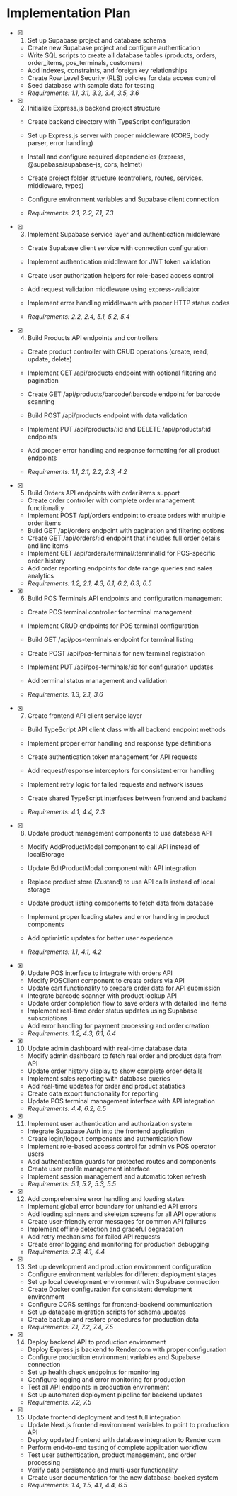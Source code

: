 # Implementation Plan

- [x] 1. Set up Supabase project and database schema

  - Create new Supabase project and configure authentication
  - Write SQL scripts to create all database tables (products, orders, order_items, pos_terminals, customers)
  - Add indexes, constraints, and foreign key relationships
  - Create Row Level Security (RLS) policies for data access control
  - Seed database with sample data for testing
  - _Requirements: 1.1, 3.1, 3.3, 3.4, 3.5, 3.6_

- [x] 2. Initialize Express.js backend project structure

  - Create backend directory with TypeScript configuration
  - Set up Express.js server with proper middleware (CORS, body parser, error handling)
  - Install and configure required dependencies (express, @supabase/supabase-js, cors, helmet)
  - Create project folder structure (controllers, routes, services, middleware, types)
  - Configure environment variables and Supabase client connection

  - _Requirements: 2.1, 2.2, 7.1, 7.3_

- [x] 3. Implement Supabase service layer and authentication middleware

  - Create Supabase client service with connection configuration
  - Implement authentication middleware for JWT token validation

  - Create user authorization helpers for role-based access control
  - Add request validation middleware using express-validator
  - Implement error handling middleware with proper HTTP status codes

  - _Requirements: 2.2, 2.4, 5.1, 5.2, 5.4_

- [x] 4. Build Products API endpoints and controllers

  - Create product controller with CRUD operations (create, read, update, delete)
  - Implement GET /api/products endpoint with optional filtering and pagination
  - Create GET /api/products/barcode/:barcode endpoint for barcode scanning

  - Build POST /api/products endpoint with data validation
  - Implement PUT /api/products/:id and DELETE /api/products/:id endpoints
  - Add proper error handling and response formatting for all product endpoints

  - _Requirements: 1.1, 2.1, 2.2, 2.3, 4.2_

- [x] 5. Build Orders API endpoints with order items support

  - Create order controller with complete order management functionality
  - Implement POST /api/orders endpoint to create orders with multiple order items
  - Build GET /api/orders endpoint with pagination and filtering options
  - Create GET /api/orders/:id endpoint that includes full order details and line items
  - Implement GET /api/orders/terminal/:terminalId for POS-specific order history
  - Add order reporting endpoints for date range queries and sales analytics
  - _Requirements: 1.2, 2.1, 4.3, 6.1, 6.2, 6.3, 6.5_

- [x] 6. Build POS Terminals API endpoints and configuration management

  - Create POS terminal controller for terminal management
  - Implement CRUD endpoints for POS terminal configuration
  - Build GET /api/pos-terminals endpoint for terminal listing
  - Create POST /api/pos-terminals for new terminal registration

  - Implement PUT /api/pos-terminals/:id for configuration updates
  - Add terminal status management and validation
  - _Requirements: 1.3, 2.1, 3.6_

- [x] 7. Create frontend API client service layer

  - Build TypeScript API client class with all backend endpoint methods

  - Implement proper error handling and response type definitions
  - Create authentication token management for API requests
  - Add request/response interceptors for consistent error handling
  - Implement retry logic for failed requests and network issues
  - Create shared TypeScript interfaces between frontend and backend

  - _Requirements: 4.1, 4.4, 2.3_

- [x] 8. Update product management components to use database API

  - Modify AddProductModal component to call API instead of localStorage

  - Update EditProductModal component with API integration
  - Replace product store (Zustand) to use API calls instead of local storage

  - Update product listing components to fetch data from database
  - Implement proper loading states and error handling in product components
  - Add optimistic updates for better user experience
  - _Requirements: 1.1, 4.1, 4.2_

- [x] 9. Update POS interface to integrate with orders API

  - Modify POSClient component to create orders via API
  - Update cart functionality to prepare order data for API submission
  - Integrate barcode scanner with product lookup API
  - Update order completion flow to save orders with detailed line items
  - Implement real-time order status updates using Supabase subscriptions
  - Add error handling for payment processing and order creation
  - _Requirements: 1.2, 4.3, 6.1, 6.4_

- [x] 10. Update admin dashboard with real-time database data

  - Modify admin dashboard to fetch real order and product data from API
  - Update order history display to show complete order details
  - Implement sales reporting with database queries
  - Add real-time updates for order and product statistics
  - Create data export functionality for reporting
  - Update POS terminal management interface with API integration
  - _Requirements: 4.4, 6.2, 6.5_

- [x] 11. Implement user authentication and authorization system

  - Integrate Supabase Auth into the frontend application
  - Create login/logout components and authentication flow
  - Implement role-based access control for admin vs POS operator users
  - Add authentication guards for protected routes and components
  - Create user profile management interface
  - Implement session management and automatic token refresh
  - _Requirements: 5.1, 5.2, 5.3, 5.5_

- [x] 12. Add comprehensive error handling and loading states

  - Implement global error boundary for unhandled API errors
  - Add loading spinners and skeleton screens for all API operations
  - Create user-friendly error messages for common API failures
  - Implement offline detection and graceful degradation
  - Add retry mechanisms for failed API requests
  - Create error logging and monitoring for production debugging
  - _Requirements: 2.3, 4.1, 4.4_

- [x] 13. Set up development and production environment configuration

  - Configure environment variables for different deployment stages
  - Set up local development environment with Supabase connection
  - Create Docker configuration for consistent development environment
  - Configure CORS settings for frontend-backend communication
  - Set up database migration scripts for schema updates
  - Create backup and restore procedures for production data
  - _Requirements: 7.1, 7.2, 7.4, 7.5_

- [x] 14. Deploy backend API to production environment

  - Deploy Express.js backend to Render.com with proper configuration
  - Configure production environment variables and Supabase connection
  - Set up health check endpoints for monitoring
  - Configure logging and error monitoring for production
  - Test all API endpoints in production environment
  - Set up automated deployment pipeline for backend updates
  - _Requirements: 7.2, 7.5_

- [x] 15. Update frontend deployment and test full integration


  - Update Next.js frontend environment variables to point to production API
  - Deploy updated frontend with database integration to Render.com
  - Perform end-to-end testing of complete application workflow
  - Test user authentication, product management, and order processing
  - Verify data persistence and multi-user functionality
  - Create user documentation for the new database-backed system
  - _Requirements: 1.4, 1.5, 4.1, 4.4, 6.5_
